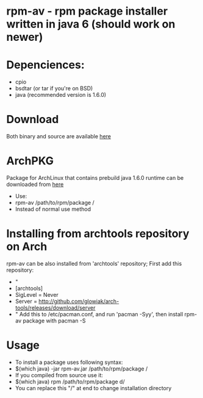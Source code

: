# rpm-av - rpm package installer written in java 6 (should work on newer)

# Depenciences:
- cpio
- bsdtar (or tar if you're on BSD)
- java (recommended version is 1.6.0)

# Download
Both binary and source are available [here](https://glowiak.github.io/rpm-av/distfiles)

# ArchPKG
Package for ArchLinux that contains prebuild java 1.6.0 runtime can be downloaded from [here](https://glowiak.github.io/rpm-av/distfiles)
- Use:
- rpm-av /path/to/rpm/package /
- Instead of normal use method

# Installing from archtools repository on Arch
rpm-av can be also installed from 'archtools' repository; First add this repository:
  - "
  - [archtools]
  - SigLevel = Never
  - Server = http://github.com/glowiak/arch-tools/releases/download/server
  - " Add this to /etc/pacman.conf, and run 'pacman -Syy', then install rpm-av package with pacman -S

# Usage
  - To install a package uses following syntax:
  - $(which java) -jar rpm-av.jar /path/to/rpm/package /
  - If you compiled from source use it:
  - $(which java) rpm /path/to/rpm/package d/
  - You can replace this "/" at end to change installation directory
